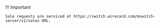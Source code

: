 !!! Important
    
    Sale requests are serviced at https://switch.wirecard.com/mswitch-server/v1/sales URL.
    
    

